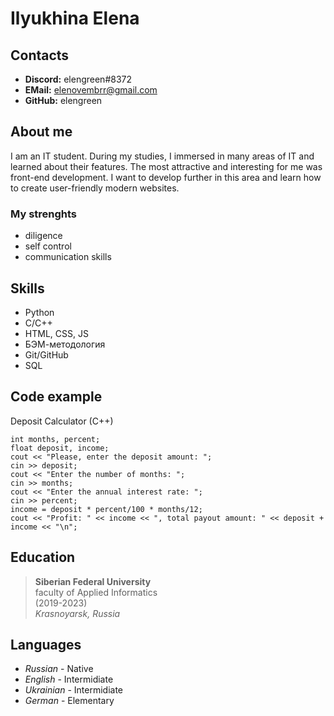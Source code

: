 # **Ilyukhina Elena**

## **Contacts**
* **Discord:** elengreen#8372
* **EMail:** elenovembrr@gmail.com
* **GitHub:** elengreen

## **About me**
I am an IT student. During my studies, I immersed in many areas of IT and learned about their features. The most attractive and interesting for me was front-end development. I want to develop further in this area and learn how to create user-friendly modern websites.

### **My strenghts**

- diligence
- self control
- communication skills

## **Skills**
* Python
* C/C++
* HTML, CSS, JS
* БЭМ-методология
* Git/GitHub
* SQL

## **Code example**
Deposit Calculator (C++)

    int months, percent;
	float deposit, income;
	cout << "Please, enter the deposit amount: ";
	cin >> deposit;
	cout << "Enter the number of months: ";
	cin >> months;
	cout << "Enter the annual interest rate: ";
	cin >> percent;
	income = deposit * percent/100 * months/12;
	cout << "Profit: " << income << ", total payout amount: " << deposit + income << "\n";

## **Education**
>**Siberian Federal University**  
faculty of Applied Informatics  
(2019-2023)  
*Krasnoyarsk, Russia*
	
## **Languages**
 * *Russian* - Native
 * *English* - Intermidiate
 * *Ukrainian* - Intermidiate
 * *German* - Elementary
